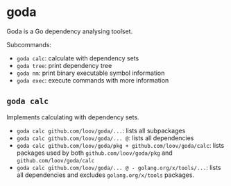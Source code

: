 # goda

Goda is a Go dependency analysing toolset.

Subcommands:

* `goda calc`: calculate with dependency sets
* `goda tree`: print dependency tree
* `goda nm`: print binary executable symbol information
* `goda exec`: execute commands with more information


## `goda calc`

Implements calculating with dependency sets.

* `goda calc github.com/loov/goda/...`: lists all subpackages
* `goda calc github.com/loov/goda/... @`: lists all dependencies
* `goda calc github.com/loov/goda/pkg + github.com/loov/goda/calc`: lists packages used by both `github.com/loov/goda/pkg` and `github.com/loov/goda/calc`
* `goda calc github.com/loov/goda/... @ - golang.org/x/tools/...`: lists all dependencies and excludes `golang.org/x/tools` packages.